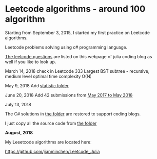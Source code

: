 # Leetcode algorithms - around 100 algorithm

Starting from September 3, 2015, I started my first practice on Leetcode algorithms. 

Leetcode problems solving using c# programming language. 

[The leetcode questions](http://juliachencoding.blogspot.ca/2015/08/leetcode-questions-and-web-link.html) are listed on this webpage of julia coding blog as well if you like to look up.
 
 
 March 14, 2018
 check in Leetcode 333 Largest BST subtree - recursive, medium level
 optimal time complexity O(N)
 
May 9, 2018
Add [statistic folder](https://github.com/jianminchen/Leetcode_C-/tree/master/Practice%20statistics)

June 20, 2018
Add 42 submissions from [May 2017 to May 2018](https://github.com/jianminchen/Leetcode_C-/tree/master/2017%20May%20-%202018%20May%2042%20Algorithms%20Submission)

July 13, 2018

The C# solutions in [the folder](https://github.com/jianminchen/Leetcode_C-) are restored to support coding blogs. 

I just copy all the source code from [the folder](https://github.com/jianminchen/Leetcode_C-/tree/master/2015%20January%20-%202017%20May)

**August, 2018**

My Leeetcode algorithms are located here: 

https://github.com/jianminchen/Leetcode_Julia



